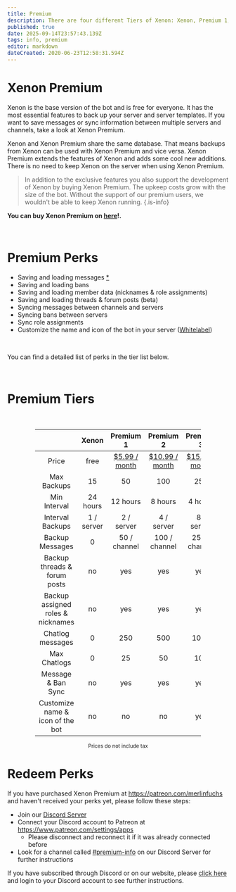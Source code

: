 ```yaml
---
title: Premium
description: There are four different Tiers of Xenon: Xenon, Premium 1, Premium 2 and Premium 3
published: true
date: 2025-09-14T23:57:43.139Z
tags: info, premium
editor: markdown
dateCreated: 2020-06-23T12:58:31.594Z
---
```


# Xenon Premium
Xenon is the base version of the bot and is free for everyone. It has the most essential features to back up your server and server templates. If you want to save messages or sync information between multiple servers and channels, take a look at Xenon Premium.

Xenon and Xenon Premium share the same database. That means backups from Xenon can be used with Xenon Premium and vice versa. Xenon Premium extends the features of Xenon and adds some cool new additions. There is no need to keep Xenon on the server when using Xenon Premium. 

> In addition to the exclusive features you also support the development of Xenon by buying Xenon Premium. The upkeep costs grow with the size of the bot. Without the support of our premium users, we wouldn't be able to keep Xenon running.
{.is-info}

<b>You can buy Xenon Premium on [here](https://xenon.bot/premium)!.</b>

<br />

# Premium Perks

- Saving and loading messages [*](/en/help/attachment-limitations)
- Saving and loading bans
- Saving and loading member data (nicknames & role assignments)
- Saving and loading threads & forum posts (beta)
- Syncing messages between channels and servers
- Syncing bans between servers
- Sync role assignments
- Customize the name and icon of the bot in your server ([Whitelabel](/en/whitelabel))

<br />

You can find a detailed list of perks in the tier list below.

<br />

# Premium Tiers

<br />

<table style="width:75%; text-align:center; margin-left:auto;margin-right:auto;">
<thead>
  <tr>
    <th></th>
    <th>Xenon</th>
    <th>Premium 1</th>
    <th>Premium 2</th>
    <th>Premium 3</th>
  </tr>
</thead>
<tbody>
  <tr>
    <td>Price</td>
    <td>free</td>
    <td><a href="https://xenon.bot/premium">$5.99 / month</a></td>
    <td><a href="https://xenon.bot/premium">$10.99 / month</a></td>
    <td><a href="https://xenon.bot/premium">$15.99 / month</a></td>
  </tr>
  <tr>
    <td>Max Backups</td>
    <td>15</td>
    <td>50</td>
    <td>100</td>
    <td>250</td>
  </tr>
  <tr>
    <td>Min Interval</td>
    <td>24 hours</td>
    <td>12 hours</td>
    <td>8 hours</td>
    <td>4 hours</td>
  </tr>
  <tr>
    <td>Interval Backups</td>
    <td>1 / server</td>
    <td>2 / server</td>
    <td>4 / server</td>
    <td>8 / server</td>
  </tr>
  <tr>
    <td>Backup Messages</td>
    <td>0</td>
    <td>50 / channel</td>
    <td>100 / channel</td>
    <td>250 / channel</td>
  </tr>
  <tr>
    <td>Backup threads & forum posts</td>
    <td>no</td>
    <td>yes</td>
    <td>yes</td>
    <td>yes</td>
  </tr>
  <tr>
    <td>Backup assigned roles & nicknames</td>
    <td>no</td>
    <td>yes</td>
    <td>yes</td>
    <td>yes</td>
  </tr>
  <tr>
    <td>Chatlog messages</td>
    <td>0</td>
    <td>250</td>
    <td>500</td>
    <td>1000</td>
  </tr>
  <tr>
    <td>Max Chatlogs</td>
    <td>0</td>
    <td>25</td>
    <td>50</td>
    <td>100</td>
  </tr>
  <tr>
    <td>Message &amp; Ban Sync</td>
    <td>no</td>
    <td>yes</td>
    <td>yes</td>
    <td>yes</td>
  </tr>
  <tr>
    <td>Customize name & icon of the bot</td>
    <td>no</td>
    <td>no</td>
    <td>no</td>
    <td>yes</td>
  </tr>
</tbody>
</table>
<div style="text-align:center">
  <sub>Prices do not include tax</sub>
</div>

# Redeem Perks

If you have purchased Xenon Premium at https://patreon.com/merlinfuchs and haven't received your perks yet, please follow these steps:

- Join our [Discord Server](https://xenon.bot/discord)
- Connect your Discord account to Patreon at https://www.patreon.com/settings/apps
	- Please disconnect and reconnect it if it was already connected before
- Look for a channel called [#premium-info](https://discord.com/channels/410488579140354049/633228936893038593) on our Discord Server for further instructions

If you have subscribed through Discord or on our website, please [click here](https://xenon.bot/billing) and login to your Discord account to see further instructions.
